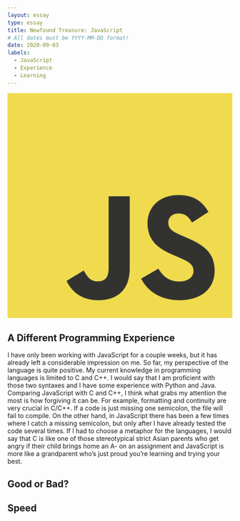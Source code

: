 ```yaml
---
layout: essay
type: essay
title: Newfound Treasure: JavaScript
# All dates must be YYYY-MM-DD format!
date: 2020-09-03
labels:
  - JavaScript
  - Experience
  - Learning
---
```


<img class="ui medium right floated image" src="../images/js.png">

## A Different Programming Experience
I have only been working with JavaScript for a couple weeks, but it has already left a considerable impression on me.  So far, my perspective of the language is quite positive.  My current knowledge in programming languages is limited to C and C++.  I would say that I am proficient with those two syntaxes and I have some experience with Python and Java.  Comparing JavaScript with C and C++, I think what grabs my attention the most is how forgiving it can be.  For example, formatting and continuity are very crucial in C/C++.  If a code is just missing one semicolon, the file will fail to compile.  On the other hand, in JavaScript there has been a few times where I catch a missing semicolon, but only after I have already tested the code several times.  If I had to choose a metaphor for the languages, I would say that C is like one of those stereotypical strict Asian parents who get angry if their child brings home an A- on an assignment and JavaScript is more like a grandparent who’s just proud you’re learning and trying your best.

## Good or Bad?

## Speed
